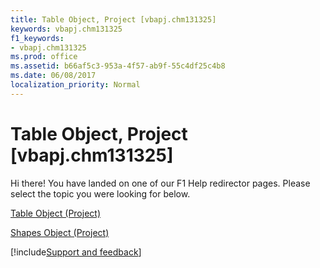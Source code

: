 ```yaml
---
title: Table Object, Project [vbapj.chm131325]
keywords: vbapj.chm131325
f1_keywords:
- vbapj.chm131325
ms.prod: office
ms.assetid: b66af5c3-953a-4f57-ab9f-55c4df25c4b8
ms.date: 06/08/2017
localization_priority: Normal
---
```



# Table Object, Project [vbapj.chm131325]

Hi there! You have landed on one of our F1 Help redirector pages. Please select the topic you were looking for below.

[Table Object (Project)](https://msdn.microsoft.com/library/f50f5d2d-a733-c5b0-16d8-e4ee98943321%28Office.15%29.aspx)

[Shapes Object (Project)](https://msdn.microsoft.com/library/6e42040c-dd5a-de4c-afa8-f9e33d1e5054%28Office.15%29.aspx)

[!include[Support and feedback](~/includes/feedback-boilerplate.md)]